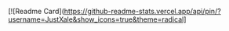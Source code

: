[![Readme Card](https://github-readme-stats.vercel.app/api/pin/?username=JustXale&show_icons=true&theme=radical]
